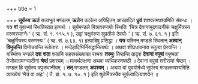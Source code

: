 +++
title = 1

+++
**सूर्यस्य** **ऋतं** सत्यभूतं मण्डलम् **ऋतेन** उदकेन अपिहितम् आच्छादितं **ध्रुवं** शाश्वतमपश्यमिति संबन्धः । यत्र **वां** युवाभ्यां स्थितिस्तत इत्यर्थः । सूर्यमण्डले मित्रावरुणयोः स्थितिः ‘चित्र देवानामुदगादनीकं चक्षुर्मित्रस्य वरुणस्याग्नेः ' (  ऋ. सं. १. ११५.१ ), उद्वां चक्षुर्वरुण सुप्रतीकं देवयोः ' ( ऋ. सं. ७. ६१. १ ) इति ‘चक्षुर्मित्रस्य वरुणस्य ' ( ऋ. सं. ७.६३. १) इत्यादिषु प्रसिद्धा । **यत्र** यस्मिन् मण्डले स्थितान् **अश्वान्** **विमुचन्ति** विमोचयन्ति स्तोतारः । मन्देहादिभिर्निरुद्धानित्यर्थः । अथवा शीघ्रधावनाय स्तुत्या प्रेरयन्ति । यस्मिंश्च मण्डले **दश** **शता** शतानि सहस्रसंख्याका रश्मयः **तस्थुः** तिष्ठन्ति तादृशं **देवानां** **वपुषां** वपुष्मतां तेजोवतामग्न्यादीनां **श्रेष्ठं** प्रशस्यम् ॥ मत्वर्थलक्षणा अथवा व्यधिकरणषष्ठी ॥ देवानां वपुषां शरीराणां श्रेष्ठम् । मण्डलं हि सूर्यस्य वपुःस्थानीयम् । **तत्** मण्डलम् **अपश्यम्** । अथवा वां युवयोर्मध्ये सूर्यस्य मण्डलमपश्यमिति व्याख्येयं ‘मैत्रं वा अहः' ( तै. ब्रा. १. ७. १०. १ ) इति श्रुतेर्मित्रस्यैव सूर्यत्वादित्याशयेन ॥